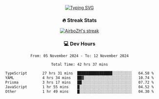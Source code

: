 
<div align="center">
  <a href="https://git.io/typing-svg"><img src="https://readme-typing-svg.demolab.com?font=Fira+Code&size=30&pause=1000&color=33F7F5&center=true&vCenter=true&width=435&lines=Hi+there+%F0%9F%91%8B+I+am+AirboZH+;Welcome+to+my+Github" alt="Typing SVG" /></a>

<h3>🔥 Streak Stats</h3>

<!-- GitHub Readme Streak Stats - https://github.com/DenverCoder1/github-readme-streak-stats -->
<p>
  <a href="https://github.com/DenverCoder1/github-readme-streak-stats">
    <img title="🔥 Get streak stats for your profile at git.io/streak-stats" alt="AirboZH's streak" src="https://streak-stats.demolab.com/?user=AirboZH&theme=monokai-metallian&hide_border=true"/>
  </a>
</p>

<h3>💻 Dev Hours</h3>
<!--START_SECTION:waka-->

```txt
From: 05 November 2024 - To: 12 November 2024

Total Time: 42 hrs 37 mins

TypeScript       27 hrs 31 mins  ████████████████░░░░░░░░░   64.58 %
YAML             4 hrs 34 mins   ██▓░░░░░░░░░░░░░░░░░░░░░░   10.74 %
Prisma           3 hrs 17 mins   ██░░░░░░░░░░░░░░░░░░░░░░░   07.72 %
JavaScript       1 hr 55 mins    █░░░░░░░░░░░░░░░░░░░░░░░░   04.52 %
Other            1 hr 49 mins    █░░░░░░░░░░░░░░░░░░░░░░░░   04.30 %
```

<!--END_SECTION:waka-->
</div>  
